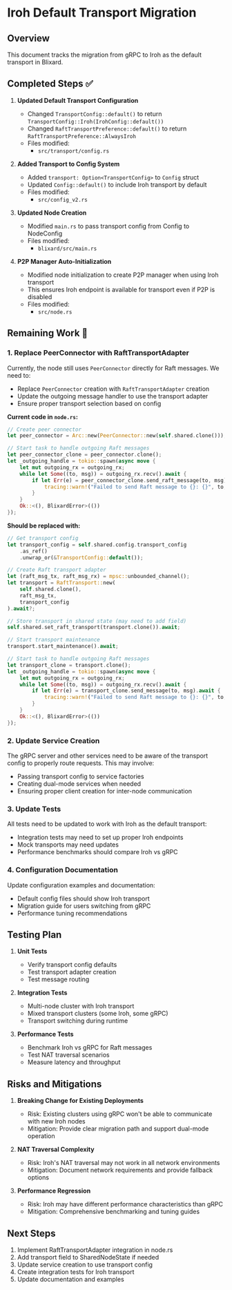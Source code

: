 # Iroh Default Transport Migration

## Overview

This document tracks the migration from gRPC to Iroh as the default transport in Blixard.

## Completed Steps ✅

1. **Updated Default Transport Configuration**
   - Changed `TransportConfig::default()` to return `TransportConfig::Iroh(IrohConfig::default())` 
   - Changed `RaftTransportPreference::default()` to return `RaftTransportPreference::AlwaysIroh`
   - Files modified:
     - `src/transport/config.rs`

2. **Added Transport to Config System**
   - Added `transport: Option<TransportConfig>` to `Config` struct
   - Updated `Config::default()` to include Iroh transport by default
   - Files modified:
     - `src/config_v2.rs`

3. **Updated Node Creation**
   - Modified `main.rs` to pass transport config from Config to NodeConfig
   - Files modified:
     - `blixard/src/main.rs`

4. **P2P Manager Auto-Initialization**
   - Modified node initialization to create P2P manager when using Iroh transport
   - This ensures Iroh endpoint is available for transport even if P2P is disabled
   - Files modified:
     - `src/node.rs`

## Remaining Work 🔧

### 1. Replace PeerConnector with RaftTransportAdapter

Currently, the node still uses `PeerConnector` directly for Raft messages. We need to:

- Replace `PeerConnector` creation with `RaftTransportAdapter` creation
- Update the outgoing message handler to use the transport adapter
- Ensure proper transport selection based on config

**Current code in `node.rs`:**
```rust
// Create peer connector
let peer_connector = Arc::new(PeerConnector::new(self.shared.clone()));

// Start task to handle outgoing Raft messages
let peer_connector_clone = peer_connector.clone();
let _outgoing_handle = tokio::spawn(async move {
    let mut outgoing_rx = outgoing_rx;
    while let Some((to, msg)) = outgoing_rx.recv().await {
        if let Err(e) = peer_connector_clone.send_raft_message(to, msg).await {
            tracing::warn!("Failed to send Raft message to {}: {}", to, e);
        }
    }
    Ok::<(), BlixardError>(())
});
```

**Should be replaced with:**
```rust
// Get transport config
let transport_config = self.shared.config.transport_config
    .as_ref()
    .unwrap_or(&TransportConfig::default());

// Create Raft transport adapter
let (raft_msg_tx, raft_msg_rx) = mpsc::unbounded_channel();
let transport = RaftTransport::new(
    self.shared.clone(),
    raft_msg_tx,
    transport_config
).await?;

// Store transport in shared state (may need to add field)
self.shared.set_raft_transport(transport.clone()).await;

// Start transport maintenance
transport.start_maintenance().await;

// Start task to handle outgoing Raft messages
let transport_clone = transport.clone();
let _outgoing_handle = tokio::spawn(async move {
    let mut outgoing_rx = outgoing_rx;
    while let Some((to, msg)) = outgoing_rx.recv().await {
        if let Err(e) = transport_clone.send_message(to, msg).await {
            tracing::warn!("Failed to send Raft message to {}: {}", to, e);
        }
    }
    Ok::<(), BlixardError>(())
});
```

### 2. Update Service Creation

The gRPC server and other services need to be aware of the transport config to properly route requests. This may involve:

- Passing transport config to service factories
- Creating dual-mode services when needed
- Ensuring proper client creation for inter-node communication

### 3. Update Tests

All tests need to be updated to work with Iroh as the default transport:

- Integration tests may need to set up proper Iroh endpoints
- Mock transports may need updates
- Performance benchmarks should compare Iroh vs gRPC

### 4. Configuration Documentation

Update configuration examples and documentation:

- Default config files should show Iroh transport
- Migration guide for users switching from gRPC
- Performance tuning recommendations

## Testing Plan

1. **Unit Tests**
   - Verify transport config defaults
   - Test transport adapter creation
   - Test message routing

2. **Integration Tests**
   - Multi-node cluster with Iroh transport
   - Mixed transport clusters (some Iroh, some gRPC)
   - Transport switching during runtime

3. **Performance Tests**
   - Benchmark Iroh vs gRPC for Raft messages
   - Test NAT traversal scenarios
   - Measure latency and throughput

## Risks and Mitigations

1. **Breaking Change for Existing Deployments**
   - Risk: Existing clusters using gRPC won't be able to communicate with new Iroh nodes
   - Mitigation: Provide clear migration path and support dual-mode operation

2. **NAT Traversal Complexity**
   - Risk: Iroh's NAT traversal may not work in all network environments
   - Mitigation: Document network requirements and provide fallback options

3. **Performance Regression**
   - Risk: Iroh may have different performance characteristics than gRPC
   - Mitigation: Comprehensive benchmarking and tuning guides

## Next Steps

1. Implement RaftTransportAdapter integration in node.rs
2. Add transport field to SharedNodeState if needed
3. Update service creation to use transport config
4. Create integration tests for Iroh transport
5. Update documentation and examples